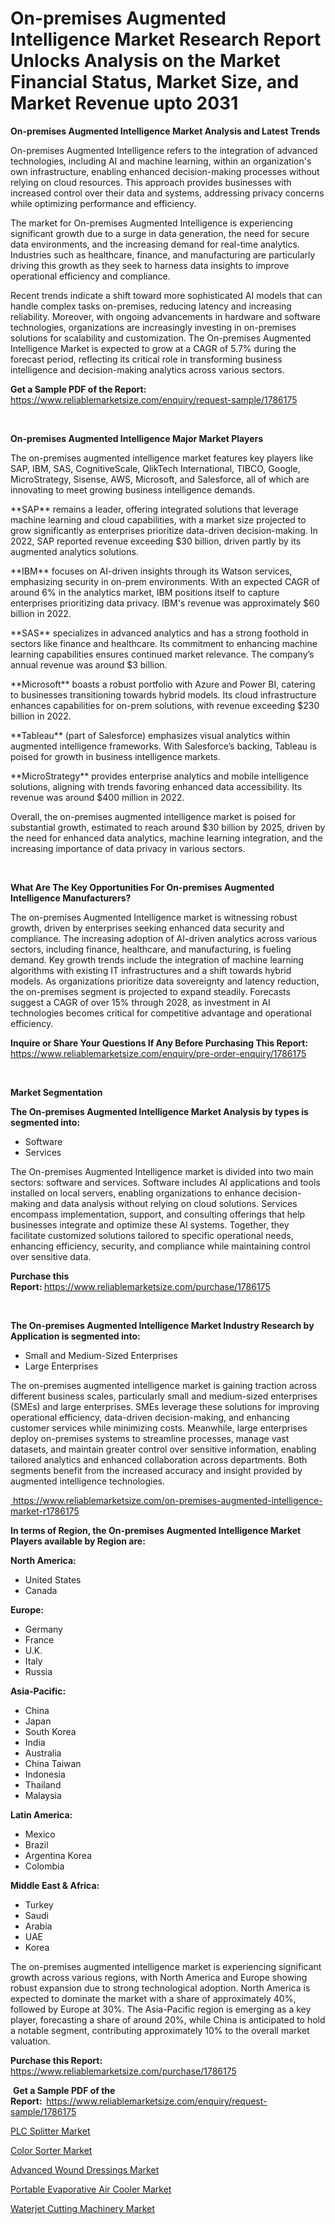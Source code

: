<p><h1>On-premises Augmented Intelligence Market Research Report Unlocks Analysis on the Market Financial Status, Market Size, and Market Revenue upto 2031</h1></p><p><strong>On-premises Augmented Intelligence Market Analysis and Latest Trends</strong></p>
<p><p>On-premises Augmented Intelligence refers to the integration of advanced technologies, including AI and machine learning, within an organization's own infrastructure, enabling enhanced decision-making processes without relying on cloud resources. This approach provides businesses with increased control over their data and systems, addressing privacy concerns while optimizing performance and efficiency. </p><p>The market for On-premises Augmented Intelligence is experiencing significant growth due to a surge in data generation, the need for secure data environments, and the increasing demand for real-time analytics. Industries such as healthcare, finance, and manufacturing are particularly driving this growth as they seek to harness data insights to improve operational efficiency and compliance. </p><p>Recent trends indicate a shift toward more sophisticated AI models that can handle complex tasks on-premises, reducing latency and increasing reliability. Moreover, with ongoing advancements in hardware and software technologies, organizations are increasingly investing in on-premises solutions for scalability and customization. The On-premises Augmented Intelligence Market is expected to grow at a CAGR of 5.7% during the forecast period, reflecting its critical role in transforming business intelligence and decision-making analytics across various sectors.</p></p>
<p><strong>Get a Sample PDF of the Report:&nbsp;</strong> <a href="https://www.reliablemarketsize.com/enquiry/request-sample/1786175?utm_campaign=1105&utm_medium=2&utm_source=Github&utm_content=ia&utm_term=19122024&utm_id=on-premises-augmented-intelligence">https://www.reliablemarketsize.com/enquiry/request-sample/1786175</a></p>
<p>&nbsp;</p>
<p><strong>On-premises Augmented Intelligence Major Market Players</strong></p>
<p><p>The on-premises augmented intelligence market features key players like SAP, IBM, SAS, CognitiveScale, QlikTech International, TIBCO, Google, MicroStrategy, Sisense, AWS, Microsoft, and Salesforce, all of which are innovating to meet growing business intelligence demands.</p><p>**SAP** remains a leader, offering integrated solutions that leverage machine learning and cloud capabilities, with a market size projected to grow significantly as enterprises prioritize data-driven decision-making. In 2022, SAP reported revenue exceeding $30 billion, driven partly by its augmented analytics solutions.</p><p>**IBM** focuses on AI-driven insights through its Watson services, emphasizing security in on-prem environments. With an expected CAGR of around 6% in the analytics market, IBM positions itself to capture enterprises prioritizing data privacy. IBM's revenue was approximately $60 billion in 2022.</p><p>**SAS** specializes in advanced analytics and has a strong foothold in sectors like finance and healthcare. Its commitment to enhancing machine learning capabilities ensures continued market relevance. The company’s annual revenue was around $3 billion.</p><p>**Microsoft** boasts a robust portfolio with Azure and Power BI, catering to businesses transitioning towards hybrid models. Its cloud infrastructure enhances capabilities for on-prem solutions, with revenue exceeding $230 billion in 2022.</p><p>**Tableau** (part of Salesforce) emphasizes visual analytics within augmented intelligence frameworks. With Salesforce’s backing, Tableau is poised for growth in business intelligence markets.</p><p>**MicroStrategy** provides enterprise analytics and mobile intelligence solutions, aligning with trends favoring enhanced data accessibility. Its revenue was around $400 million in 2022.</p><p>Overall, the on-premises augmented intelligence market is poised for substantial growth, estimated to reach around $30 billion by 2025, driven by the need for enhanced data analytics, machine learning integration, and the increasing importance of data privacy in various sectors.</p></p>
<p>&nbsp;</p>
<p><strong>What Are The Key Opportunities For On-premises Augmented Intelligence Manufacturers?</strong></p>
<p><p>The on-premises Augmented Intelligence market is witnessing robust growth, driven by enterprises seeking enhanced data security and compliance. The increasing adoption of AI-driven analytics across various sectors, including finance, healthcare, and manufacturing, is fueling demand. Key growth trends include the integration of machine learning algorithms with existing IT infrastructures and a shift towards hybrid models. As organizations prioritize data sovereignty and latency reduction, the on-premises segment is projected to expand steadily. Forecasts suggest a CAGR of over 15% through 2028, as investment in AI technologies becomes critical for competitive advantage and operational efficiency.</p></p>
<p><strong>Inquire or Share Your Questions If Any Before Purchasing This Report:</strong> <a href="https://www.reliablemarketsize.com/enquiry/pre-order-enquiry/1786175?utm_campaign=1105&utm_medium=2&utm_source=Github&utm_content=ia&utm_term=19122024&utm_id=on-premises-augmented-intelligence">https://www.reliablemarketsize.com/enquiry/pre-order-enquiry/1786175</a></p>
<p>&nbsp;</p>
<p><strong>Market Segmentation</strong></p>
<p><strong>The On-premises Augmented Intelligence Market Analysis by types is segmented into:</strong></p>
<p><ul><li>Software</li><li>Services</li></ul></p>
<p><p>The On-premises Augmented Intelligence market is divided into two main sectors: software and services. Software includes AI applications and tools installed on local servers, enabling organizations to enhance decision-making and data analysis without relying on cloud solutions. Services encompass implementation, support, and consulting offerings that help businesses integrate and optimize these AI systems. Together, they facilitate customized solutions tailored to specific operational needs, enhancing efficiency, security, and compliance while maintaining control over sensitive data.</p></p>
<p><strong>Purchase this Report:&nbsp;</strong><a href="https://www.reliablemarketsize.com/purchase/1786175?utm_campaign=1105&utm_medium=2&utm_source=Github&utm_content=ia&utm_term=19122024&utm_id=on-premises-augmented-intelligence">https://www.reliablemarketsize.com/purchase/1786175</a></p>
<p>&nbsp;</p>
<p><strong>The On-premises Augmented Intelligence Market Industry Research by Application is segmented into:</strong></p>
<p><ul><li>Small and Medium-Sized Enterprises</li><li>Large Enterprises</li></ul></p>
<p><p>The on-premises augmented intelligence market is gaining traction across different business scales, particularly small and medium-sized enterprises (SMEs) and large enterprises. SMEs leverage these solutions for improving operational efficiency, data-driven decision-making, and enhancing customer services while minimizing costs. Meanwhile, large enterprises deploy on-premises systems to streamline processes, manage vast datasets, and maintain greater control over sensitive information, enabling tailored analytics and enhanced collaboration across departments. Both segments benefit from the increased accuracy and insight provided by augmented intelligence technologies.</p></p>
<p><a href="https://www.reliablemarketsize.com/on-premises-augmented-intelligence-market-r1786175?utm_campaign=1105&utm_medium=2&utm_source=Github&utm_content=ia&utm_term=19122024&utm_id=on-premises-augmented-intelligence">&nbsp;https://www.reliablemarketsize.com/on-premises-augmented-intelligence-market-r1786175</a></p>
<p><strong>In terms of Region, the On-premises Augmented Intelligence Market Players available by Region are:</strong></p>
<p>
    <p> <strong> North America: </strong>
        <ul>
            <li>United States</li>
            <li>Canada</li>
        </ul>
        </p> 
    <p> <strong> Europe: </strong>
        <ul>
            <li>Germany</li>
            <li>France</li>
            <li>U.K.</li>
            <li>Italy</li>
            <li>Russia</li>
        </ul>
        </p> 
    <p> <strong> Asia-Pacific: </strong>
        <ul>
            <li>China</li>
            <li>Japan</li>
            <li>South Korea</li>
            <li>India</li>
            <li>Australia</li>
            <li>China Taiwan</li>
            <li>Indonesia</li>
            <li>Thailand</li>
            <li>Malaysia</li>
        </ul>
        </p> 
    <p> <strong> Latin America: </strong>
        <ul>
            <li>Mexico</li>
            <li>Brazil</li>
            <li>Argentina Korea</li>
            <li>Colombia</li>
        </ul>
        </p> 
    <p> <strong> Middle East & Africa: </strong>
        <ul>
            <li>Turkey</li>
            <li>Saudi</li>
            <li>Arabia</li>
            <li>UAE</li>
            <li>Korea</li>
        </ul>
    </p>
    </p>
<p><p>The on-premises augmented intelligence market is experiencing significant growth across various regions, with North America and Europe showing robust expansion due to strong technological adoption. North America is expected to dominate the market with a share of approximately 40%, followed by Europe at 30%. The Asia-Pacific region is emerging as a key player, forecasting a share of around 20%, while China is anticipated to hold a notable segment, contributing approximately 10% to the overall market valuation.</p></p>
<p><strong>Purchase this Report: </strong><a href="https://www.reliablemarketsize.com/purchase/1786175?utm_campaign=1105&utm_medium=2&utm_source=Github&utm_content=ia&utm_term=19122024&utm_id=on-premises-augmented-intelligence">https://www.reliablemarketsize.com/purchase/1786175</a></p>
<p>&nbsp;<strong>Get a Sample PDF of the Report:&nbsp;&nbsp;</strong><a href="https://www.reliablemarketsize.com/enquiry/request-sample/1786175?utm_campaign=1105&utm_medium=2&utm_source=Github&utm_content=ia&utm_term=19122024&utm_id=on-premises-augmented-intelligence">https://www.reliablemarketsize.com/enquiry/request-sample/1786175</a></p>
<p><strong></strong></p>
<p><p><a href="https://www.linkedin.com/pulse/plc-splitter-market-challenges-forecasts-development-sales-growth-qbuzf?utm_campaign=1105&utm_medium=2&utm_source=Github&utm_content=ia&utm_term=19122024&utm_id=on-premises-augmented-intelligence">PLC Splitter Market</a></p><p><a href="https://www.linkedin.com/pulse/color-sorter-market-analysis-comprehensive-industry-growth-20v7f?utm_campaign=1105&utm_medium=2&utm_source=Github&utm_content=ia&utm_term=19122024&utm_id=on-premises-augmented-intelligence">Color Sorter Market</a></p><p><a href="https://www.linkedin.com/pulse/advanced-wound-dressings-market-strategic-insights-product-evolution-zh5je?utm_campaign=1105&utm_medium=2&utm_source=Github&utm_content=ia&utm_term=19122024&utm_id=on-premises-augmented-intelligence">Advanced Wound Dressings Market</a></p><p><a href="https://www.linkedin.com/pulse/thorough-analysis-portable-evaporative-air-cooler-market-3inqf?utm_campaign=1105&utm_medium=2&utm_source=Github&utm_content=ia&utm_term=19122024&utm_id=on-premises-augmented-intelligence">Portable Evaporative Air Cooler Market</a></p><p><a href="https://www.linkedin.com/pulse/competitive-landscape-analysis-innovations-thewaterjet-cutting-gwqpf?utm_campaign=1105&utm_medium=2&utm_source=Github&utm_content=ia&utm_term=19122024&utm_id=on-premises-augmented-intelligence">Waterjet Cutting Machinery Market</a></p></p>